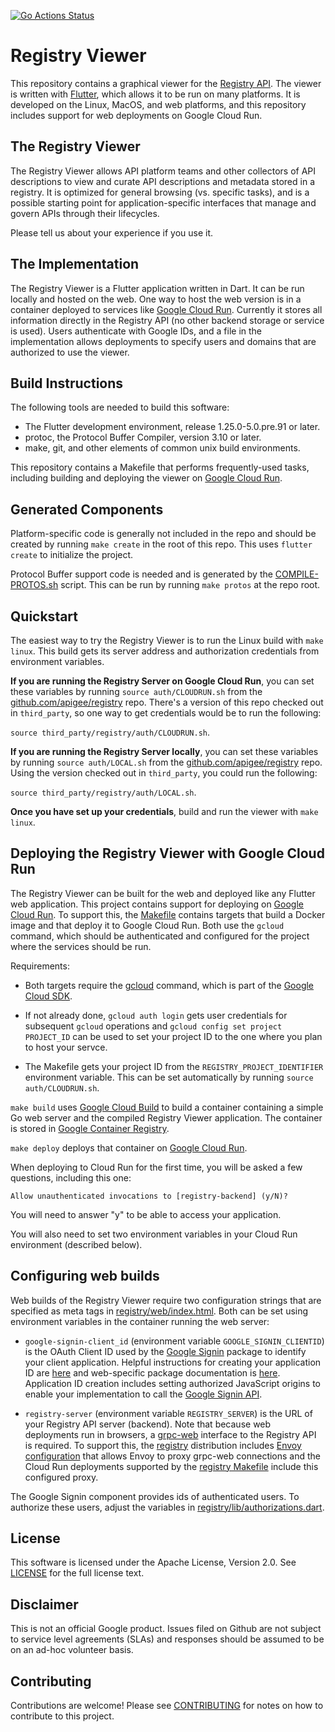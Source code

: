 [![Go Actions Status](https://github.com/apigee/registry-viewer/workflows/Flutter/badge.svg)](https://github.com/apigee/registry-viewer/actions)

# Registry Viewer

This repository contains a graphical viewer for the
[Registry API](https://github.com/apigee/registry). The viewer is written with
[Flutter](https://flutter.dev), which allows it to be run on many platforms. It
is developed on the Linux, MacOS, and web platforms, and this repository
includes support for web deployments on Google Cloud Run.

## The Registry Viewer

The Registry Viewer allows API platform teams and other collectors of API
descriptions to view and curate API descriptions and metadata stored in a
registry. It is optimized for general browsing (vs. specific tasks), and is a
possible starting point for application-specific interfaces that manage and
govern APIs through their lifecycles.

Please tell us about your experience if you use it.

## The Implementation

The Registry Viewer is a Flutter application written in Dart. It can be run
locally and hosted on the web. One way to host the web version is in a
container deployed to services like
[Google Cloud Run](https://cloud.google.com/run). Currently it stores all
information directly in the Registry API (no other backend storage or service
is used). Users authenticate with Google IDs, and a file in the implementation
allows deployments to specify users and domains that are authorized to use the
viewer.

## Build Instructions

The following tools are needed to build this software:

- The Flutter development environment, release 1.25.0-5.0.pre.91 or later.
- protoc, the Protocol Buffer Compiler, version 3.10 or later.
- make, git, and other elements of common unix build environments.

This repository contains a Makefile that performs frequently-used tasks,
including building and deploying the viewer on
[Google Cloud Run](https://cloud.google.com/run).

## Generated Components

Platform-specific code is generally not included in the repo and should be
created by running `make create` in the root of this repo. This uses
`flutter create` to initialize the project.

Protocol Buffer support code is needed and is generated by the
[COMPILE-PROTOS.sh](tools/COMPILE-PROTOS.sh) script. This can be run by running
`make protos` at the repo root.

## Quickstart

The easiest way to try the Registry Viewer is to run the Linux build with
`make linux`. This build gets its server address and authorization credentials
from environment variables.

**If you are running the Registry Server on Google Cloud Run**, you can set
these variables by running `source auth/CLOUDRUN.sh` from the
[github.com/apigee/registry](https://github.com/apigee/registry) repo. There's
a version of this repo checked out in `third_party`, so one way to get
credentials would be to run the following:

`source third_party/registry/auth/CLOUDRUN.sh`.

**If you are running the Registry Server locally**, you can set these variables
by running `source auth/LOCAL.sh` from the
[github.com/apigee/registry](https://github.com/apigee/registry) repo. Using
the version checked out in `third_party`, you could run the following:

`source third_party/registry/auth/LOCAL.sh`.

**Once you have set up your credentials**, build and run the viewer with
`make linux`.

## Deploying the Registry Viewer with Google Cloud Run

The Registry Viewer can be built for the web and deployed like any Flutter web
application. This project contains support for deploying on
[Google Cloud Run](https://cloud.google.com/run). To support this, the
[Makefile](Makefile) contains targets that build a Docker image and that deploy
it to Google Cloud Run. Both use the `gcloud` command, which should be
authenticated and configured for the project where the services should be run.

Requirements:

- Both targets require the [gcloud](https://cloud.google.com/sdk/gcloud)
  command, which is part of the
  [Google Cloud SDK](https://cloud.google.com/sdk).

- If not already done, `gcloud auth login` gets user credentials for subsequent
  `gcloud` operations and `gcloud config set project PROJECT_ID` can be used to
  set your project ID to the one where you plan to host your servce.

- The Makefile gets your project ID from the `REGISTRY_PROJECT_IDENTIFIER`
  environment variable. This can be set automatically by running
  `source auth/CLOUDRUN.sh`.

`make build` uses [Google Cloud Build](https://cloud.google.com/cloud-build) to
build a container containing a simple Go web server and the compiled Registry
Viewer application. The container is stored in
[Google Container Registry](https://cloud.google.com/container-registry).

`make deploy` deploys that container on
[Google Cloud Run](https://cloud.google.com/run).

When deploying to Cloud Run for the first time, you will be asked a few
questions, including this one:

`Allow unauthenticated invocations to [registry-backend] (y/N)?`

You will need to answer "y" to be able to access your application.

You will also need to set two environment variables in your Cloud Run
environment (described below).

## Configuring web builds

Web builds of the Registry Viewer require two configuration strings that are
specified as meta tags in [registry/web/index.html](registry/web/index.html).
Both can be set using environment variables in the container running the web
server:

- `google-signin-client_id` (environment variable `GOOGLE_SIGNIN_CLIENTID`) is
  the OAuth Client ID used by the
  [Google Signin](https://pub.dev/packages/google_sign_in) package to identify
  your client application. Helpful instructions for creating your application
  ID are [here](https://dev.to/happyharis/flutter-web-google-sign-in-42bb) and
  web-specific package documentation is
  [here](https://pub.dev/packages/google_sign_in_web). Application ID creation
  includes setting authorized JavaScript origins to enable your implementation
  to call the
  [Google Signin API](https://developers.google.com/identity/sign-in/web).

- `registry-server` (environment variable `REGISTRY_SERVER`) is the URL of your
  Registry API server (backend). Note that because web deployments run in
  browsers, a [grpc-web](https://github.com/grpc/grpc-web) interface to the
  Registry API is required. To support this, the
  [registry](https://github.com/apigee/registry) distribution includes
  [Envoy configuration](https://github.com/apigee/registry/tree/main/deployments/envoy)
  that allows Envoy to proxy grpc-web connections and the Cloud Run deployments
  supported by the
  [registry Makefile](https://github.com/apigee/registry/blob/main/Makefile)
  include this configured proxy.

The Google Signin component provides ids of authenticated users. To authorize
these users, adjust the variables in
[registry/lib/authorizations.dart](registry/lib/authorizations.dart).

## License

This software is licensed under the Apache License, Version 2.0. See
[LICENSE](LICENSE) for the full license text.

## Disclaimer

This is not an official Google product. Issues filed on Github are not subject
to service level agreements (SLAs) and responses should be assumed to be on an
ad-hoc volunteer basis.

## Contributing

Contributions are welcome! Please see [CONTRIBUTING](CONTRIBUTING.md) for notes
on how to contribute to this project.
